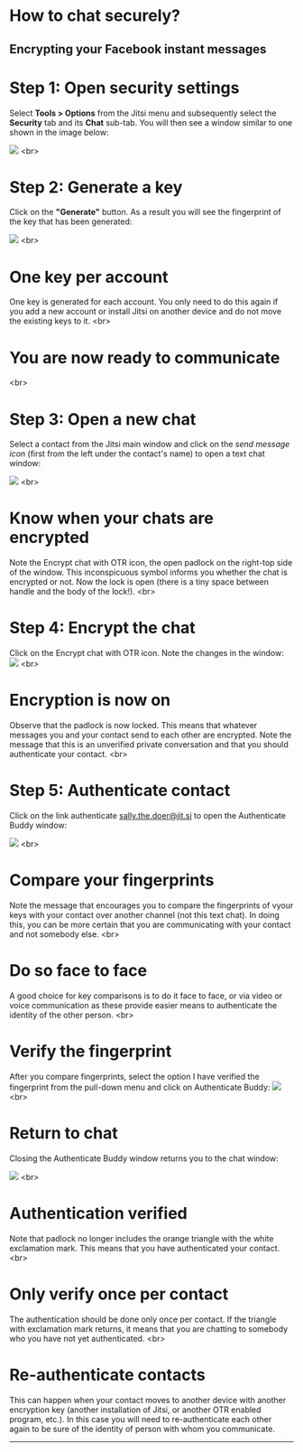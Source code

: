 # How to chat securely?

## Encrypting your Facebook instant messages

# Step 1: Open security settings
Select **Tools &gt; Options** from the Jitsi menu and subsequently select the **Security** tab and its **Chat** sub-tab. You will then see a window similar to one shown in the image below:

![](jitsi-en-win-35.png)
&lt;br&gt;
# Step 2: Generate a key
Click on the **&quot;Generate&quot;** button. As a result you will see the fingerprint of the key that has been generated:

![](jitsi-en-win-36.png)
&lt;br&gt;
# One key per account
One key is generated for each account. You only need to do this again if you add a new account or install Jitsi on another device and do not move the existing keys to it.
&lt;br&gt;
# You are now ready to communicate
&lt;br&gt;
# Step 3: Open a new chat
Select a contact from the Jitsi main window and click on the *send message icon* (first from the left under the contact&#39;s name) to open a text chat window:

![](jitsi-en-win-37.png)
&lt;br&gt;
# Know when your chats are encrypted
Note the Encrypt chat with OTR icon, the open padlock on the right-top side of the window. This inconspicuous symbol informs you whether the chat is encrypted or not. Now the lock is open (there is a tiny space between handle and the body of the lock!).
&lt;br&gt;
# Step 4: Encrypt the chat
Click on the Encrypt chat with OTR icon. Note the changes in the window:
![](jitsi-en-win-38.png)
&lt;br&gt;
# Encryption is now on
Observe that the padlock is now locked. This means that whatever messages you and your contact send to each other are encrypted. Note the message that this is an unverified private conversation and that you should authenticate your contact.
&lt;br&gt;
# Step 5: Authenticate contact
Click on the link authenticate sally.the.doer@jit.si to open the Authenticate Buddy window:

![](jitsi-en-win-39.png)
&lt;br&gt;
# Compare your fingerprints
Note the message that encourages you to compare the fingerprints of vyour keys with your contact over another channel (not this text chat). In doing this, you can be more certain that you are communicating with your contact and not somebody else.
&lt;br&gt;
# Do so face to face
A good choice for key comparisons is to do it face to face, or via video or voice communication as these provide easier means to authenticate the identity of the other person.
&lt;br&gt;
# Verify the fingerprint
After you compare fingerprints, select the option I have verified the fingerprint from the pull-down menu and click on Authenticate Buddy:
![](jitsi-en-win-40.png)
&lt;br&gt;
# Return to chat
Closing the Authenticate Buddy window returns you to the chat window:

![](jitsi-en-win-41.png)
&lt;br&gt;
# Authentication verified
Note that padlock no longer includes the orange triangle with the white exclamation mark. This means that you have authenticated your contact.
&lt;br&gt;
# Only verify once per contact
The authentication should be done only once per contact. If the triangle with exclamation mark returns, it means that you are chatting to somebody who you have not yet authenticated.
&lt;br&gt;
# Re-authenticate contacts
This can happen when your contact moves to another device with another encryption key (another installation of Jitsi, or another OTR enabled program, etc.). In this case you will need to re-authenticate each other again to be sure of the identity of person with whom you communicate.

***